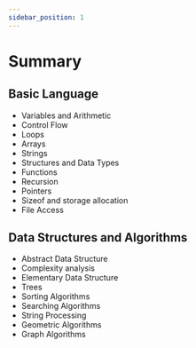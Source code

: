 ```yaml
---
sidebar_position: 1
---
```


# Summary

## Basic Language

- Variables and Arithmetic
- Control Flow
- Loops
- Arrays
- Strings
- Structures and Data Types
- Functions
- Recursion
- Pointers
- Sizeof and storage allocation
- File Access

## Data Structures and Algorithms

- Abstract Data Structure
- Complexity analysis
- Elementary Data Structure
- Trees
- Sorting Algorithms
- Searching Algorithms
- String Processing
- Geometric Algorithms
- Graph Algorithms

